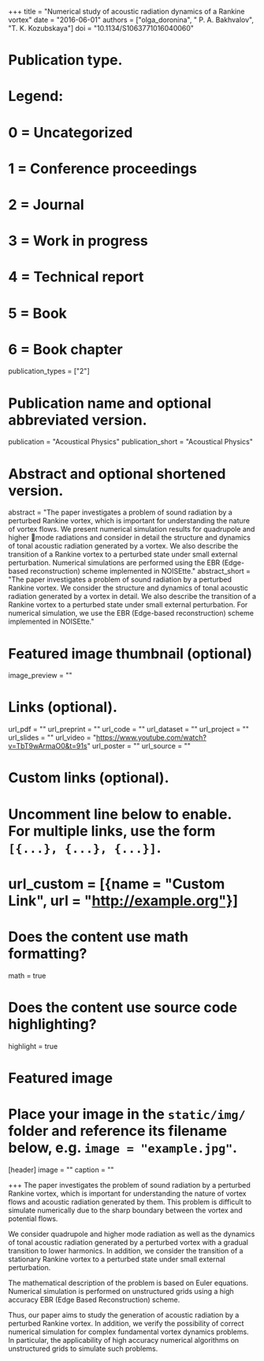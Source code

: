 +++
title = "Numerical study of acoustic radiation dynamics of a Rankine vortex"
date = "2016-06-01"
authors = ["olga_doronina", " P. A. Bakhvalov", "T. K. Kozubskaya"]
doi = "10.1134/S1063771016040060"
# Publication type.
# Legend:
# 0 = Uncategorized
# 1 = Conference proceedings
# 2 = Journal
# 3 = Work in progress
# 4 = Technical report
# 5 = Book
# 6 = Book chapter
publication_types = ["2"]

# Publication name and optional abbreviated version.
publication = "Acoustical Physics"
publication_short = "Acoustical Physics"

# Abstract and optional shortened version.
abstract = "The paper investigates a problem of sound radiation by a perturbed Rankine vortex, which is important for understanding the nature of vortex flows. We present numerical simulation results for quadrupole and higher mode radiations and consider in detail the structure and dynamics of tonal acoustic radiation generated by a vortex. We also describe the transition of a Rankine vortex to a perturbed state under small external perturbation. Numerical simulations are performed using the EBR (Edge-based reconstruction) scheme implemented in NOISEtte."
abstract_short = "The paper investigates a problem of sound radiation by a perturbed Rankine vortex. We consider the structure and dynamics of tonal acoustic radiation generated by a vortex in detail. We also describe the transition of a Rankine vortex to a perturbed state under small external perturbation. For numerical simulation, we use the EBR (Edge-based reconstruction) scheme implemented in NOISEtte."


# Featured image thumbnail (optional)
image_preview = ""

# Links (optional).
url_pdf = ""
url_preprint = ""
url_code = ""
url_dataset = ""
url_project = ""
url_slides = ""
url_video = "https://www.youtube.com/watch?v=TbT9wArmaO0&t=91s"
url_poster = ""
url_source = ""

# Custom links (optional).
#   Uncomment line below to enable. For multiple links, use the form `[{...}, {...}, {...}]`.
# url_custom = [{name = "Custom Link", url = "http://example.org"}]

# Does the content use math formatting?
math = true

# Does the content use source code highlighting?
highlight = true

# Featured image
# Place your image in the `static/img/` folder and reference its filename below, e.g. `image = "example.jpg"`.
[header]
image = ""
caption = ""

+++
The paper investigates the problem of sound radiation by a perturbed Rankine vortex, which is important for understanding the nature of vortex flows and acoustic radiation generated by them. This problem is difficult to simulate numerically due to the sharp boundary between the vortex and potential flows. 

We consider quadrupole and higher mode radiation as well as the dynamics of tonal acoustic radiation generated by a perturbed vortex with a gradual transition to lower harmonics. In addition, we consider the transition of a stationary Rankine vortex to a perturbed state under small external perturbation. 

The mathematical description of the problem is based on Euler equations. Numerical simulation is performed on unstructured grids using a high accuracy EBR (Edge Based Reconstruction) scheme.

Thus, our paper aims to study the generation of acoustic radiation by a perturbed Rankine vortex. In addition, we verify the possibility of correct numerical simulation for complex fundamental vortex dynamics problems. In particular, the applicability of high accuracy numerical algorithms on unstructured grids to simulate such problems.